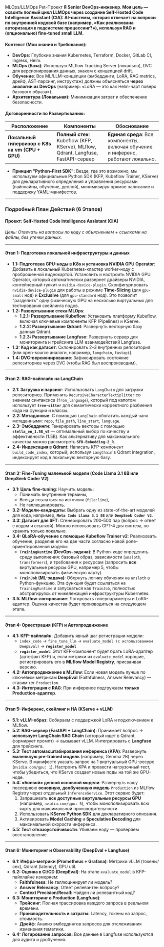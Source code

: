 MLOps/LLMOps Pet-Проект
**Я Senior DevOps-инженер. Моя цель — освоить полный цикл LLMOps через создание Self-Hosted Code Intelligence Assistant (CIA): AI-системы, которая отвечает на вопросы по внутренней кодовой базе (например, «Как реализована авторизация в подсистеме процессинг?»), используя RAG и (опционально) fine-tuned small LLM.**

#### Контекст (Мои знания и Требования):
- **DevOps**: Глубокие знания Kubernetes, Terraform, Docker, GitLab CI, Ingress, Helm.
- **MLOps (База)**: Использую MLflow Tracking Server (локально), DVC для версионирования данных, знаком с концепцией drift.
- **Обучение**: Все ML/LLM-концепции (эмбеддинги, LoRA, RAG metrics, дрейф, AST-парсинг, инструктаж) должны объясняться **через аналогии из DevOps** (например: «LoRA — это как Helm-чарт поверх базового образа»).
- **Архитектура (Локальная)**: Минимизация затрат и обеспечение безопасности.

#### Договоренности по Развертыванию:
| Расположение | Компоненты | Обоснование |
|---|---|---|
| **Локальный гипервизор с K8s на vm (CPU + GPU)** | **Полный стек**: Kubeflow (KFP, KServe), MLflow, Qdrant, Langfuse, FastAPI-сервер | **Единая среда**: Все компоненты, включая обучение и инференс, работают локально. |

- **Принцип "Python-First SDK"**: Везде, где это возможно, мы используем официальные Python SDK (KFP, Kubeflow Trainer, KServe) для декларативного определения и управления ресурсами (пайплайны, обучение, деплой), минимизируя прямое написание и поддержку YAML-манифестов.

---

### Подробный План Действий (6 Этапов)

#### **Проект: Self-Hosted Code Intelligence Assistant (CIA)**
*Цель: Отвечать на вопросы по коду с объяснением + ссылками на файлы, без утечки данных.*

---

#### **Этап 1: Подготовка локальной инфраструктуры и данных**
- **1.1: Подготовка GPU-ноды в K8s и установка NVIDIA GPU Operator**: Добавить в локальный Kubernetes-кластер worker-ноду с проброшенной видеокартой. Установить и настроить NVIDIA GPU Operator, который автоматически развернет драйверы NVIDIA, контейнерный тулкит и `nvidia-device-plugin`. Сконфигурировать `nvidia-device-plugin` для работы в режиме **Time-Slicing** (для `gpu-small` нод) и **Exclusive** (для `gpu-standard` нод). Это позволит "разделить" одну физическую GPU на несколько виртуальных для тестирования скейлинга подов.
- **1.2: Развертывание стека MLOps**:
  - **1.2.1: Развертывание Kubeflow**: Установить платформу Kubeflow, включая ключевые компоненты KFP (Pipelines) и KServe.
  - **1.2.2: Развертывание Qdrant**: Развернуть векторную базу данных Qdrant.
  - **1.2.3: Развертывание Langfuse**: Развернуть сервер для мониторинга и трейсинга LLM-взаимодействий Langfuse.
- **1.3: Код как датасет**: Склонировать 2–3 внутренних репозитория (или open-source аналоги, например, `langchain`, `fastapi`).
- **1.4: DVC-версионирование**: Зафиксировать состояние репозиториев через DVC (чтобы RAG был воспроизводим).

---

#### **Этап 2: RAG-пайплайн на LangChain**
- **2.1: Загрузка и парсинг**: Использовать `LangChain` для загрузки репозиториев. Применить `RecursiveCharacterTextSplitter` со знанием синтаксиса (`from_language`), который под капотом использует **`tree-sitter`** для семантически корректного разбиения кода на функции и классы.
- **2.2: Метаданные**: С помощью `LangChain` обогатить каждый чанк метаданными: `repo`, `file_path`, `line_start`, `language`.
- **2.3: Эмбеддинги**: Генерировать векторы с помощью **`stella_en_1.5B_v5`** — оптимальный выбор по качеству и эффективности (1.5B). Как альтернативу для максимального качества можно рассмотреть **`SFR-Embedding-2_R`**.
- **2.4: Индексация в Qdrant**: Написать KFP-компонент `build_code_index`, который, используя `LangChain`'s Qdrant integration, индексирует код в локальную векторную базу.

---

#### **Этап 3: Fine-Tuning маленькой модели (Code Llama 3.1 8B или DeepSeek Coder V2)**
- **3.1: Цель fine-tuning**: Научить модель:
  - Понимать внутренние термины,
  - Всегда ссылаться на источник (`file:line`),
  - Не галлюцинировать.
- **3.2: Модели-кандидаты**: Выбрать одну из state-of-the-art моделей для кода, например, **`Meta Code Llama 3.1 8B`** или **`DeepSeek Coder V2`**.
- **3.3: Датасет для SFT**: Сгенерировать 200–500 пар (вопрос → ответ с кодом и ссылкой). Можно использовать GPT-4 для синтеза, но хранить только локально.
- **3.4: QLoRA-обучение с помощью Kubeflow Trainer v2**: Реализовать обучение, разделив его на две части согласно новой роле-ориентированной модели:
    - **`TrainingRuntime` (DevOps-задача)**: В Python-коде определить среду выполнения: базовый образ, зависимости (`unsloth`, `transformers`), и требования к ресурсам (запросить **все** виртуальные ресурсы GPU, например 5, чтобы монополизировать физическую карту).
    - **`TrainJob` (ML-задача)**: Обернуть логику обучения на `unsloth` в Python-функцию. Эта функция будет ссылаться на `TrainingRuntime` и запускаться как `TrainJob`, полностью абстрагируясь от нижележащей инфраструктуры Kubernetes.
- **3.5: MLflow-логирование**: Логировать гиперпараметры и LoRA-адаптер. Оценка качества будет производиться на следующем этапе.

---

#### **Этап 4: Оркестрация (KFP) и Автопродвижение**
- **4.1: KFP-пайплайн**: Добавить явный шаг регистрации модели:
  - `index_code` → `fine_tune_llm` → `evaluate_model (с использованием DeepEval)` → **`register_model`**
  - **`register_model`**: Этот KFP-компонент будет брать LoRA-адаптер (артефакт KFP) и, если метрики из `evaluate_model` хорошие, регистрировать его в **MLflow Model Registry**, присваивая версию.
- **4.2: Автопродвижение в MLflow**: Если новая модель лучше по ключевым метрикам **DeepEval** (Faithfulness, Answer Relevancy) — ставим тег `Production`.
- **4.3: Интеграция с RAG**: При инференсе подгружаем **только Production-адаптер**.

---

#### **Этап 5: Инференс, скейлинг и HA (KServe + vLLM)**
- **5.1: vLLM-образ**: Собираем с поддержкой LoRA и подключением к MLflow.
- **5.2: RAG-сервер (FastAPI + LangChain)**: Принимает вопрос → **использует LangChain RAG Chain** (который ищет в Qdrant, формирует промпт) → вызывает vLLM. Интегрировать с **Langfuse** для трейсинга.
- **5.3: Тест автомасштабирования инференса (KPA)**: Развернуть **маленькую pre-trained модель** (например, Gemma 2B) через KServe. В манифесте указать запрос на 1 виртуальный GPU-ресурс (`nvidia.com/gpu: 1`). Настроить KPA и провести нагрузочный тест, чтобы убедиться, что KServe создает новые поды на той же GPU-ноде.
- **5.4: «Боевой» деплой основной модели**: Развернуть нашу последнюю **основную, дообученную модель** `Production` из MLflow Registry через отдельный `InferenceService`. Этот сервис будет:
    1.  Запрашивать **все доступные виртуальные ресурсы GPU** (например, `nvidia.com/gpu: 5`), чтобы монополизировать всю карту для максимальной производительности.
    2.  Использовать **KServe Python SDK** для декларативного описания.
    3.  Активировать **Model Caching** и **Speculative Decoding** для максимальной скорости инференса.
- **5.5: Тест отказоустойчивости**: Убиваем ноду — проверяем восстановление.

---

#### **Этап 6: Мониторинг и Observability (DeepEval + Langfuse)**
- **6.1: Инфра-метрики (Prometheus + Grafana)**: Метрики vLLM (токены/сек), Qdrant (latency), GPU util.
- **6.2: Оценка в CI/CD (DeepEval)**: На этапе `evaluate_model` в KFP-пайплайне измеряем:
    - **Faithfulness**: Не галлюцинирует ли модель?
    - **Answer Relevancy**: Ответ релевантен вопросу?
    - **Context Precision/Recall**: Найден ли релевантный код?
- **6.3: Мониторинг в Production (Langfuse)**:
  - **Трейсинг**: Полная трассировка каждого запроса в реальном времени.
  - **Производительность и затраты**: Latency, токены на запрос, стоимость.
  - **Дрейф**: Анализ эмбеддингов запросов для отслеживания изменения тематики.
- **6.4: Логирование запросов**: Все данные в Langfuse используются для аудита и дообучения.
